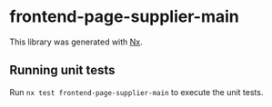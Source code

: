 # frontend-page-supplier-main

This library was generated with [Nx](https://nx.dev).

## Running unit tests

Run `nx test frontend-page-supplier-main` to execute the unit tests.

